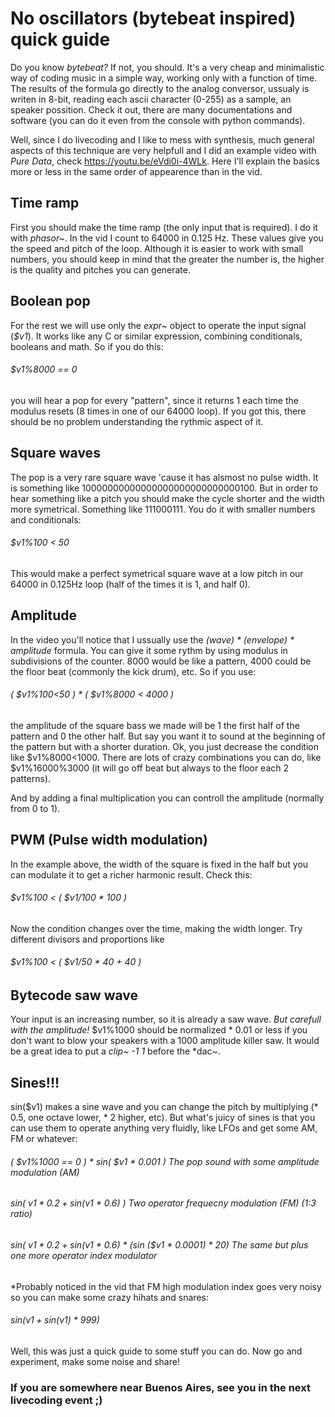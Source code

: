 # No oscillators (bytebeat inspired) quick guide

Do you know *bytebeat?* If not, you should. It's a very cheap and minimalistic way of coding music in a simple way, working only with a function of time. The results of the formula go directly to the analog conversor, ussualy is writen in 8-bit, reading each ascii character (0-255) as a sample, an speaker possition. Check it out, there are many documentations and software (you can do it even from the console with python commands).

Well, since I do livecoding and I like to mess with synthesis, much general aspects of this technique are very helpfull and I did an example video with *Pure Data*, check https://youtu.be/eVdi0i-4WLk.  Here I'll explain the basics more or less in the same order of appearence than in the vid.

## Time ramp

First you should make the time ramp (the only input that is required). I do it with *phasor~*. In the vid I count to 64000 in 0.125 Hz. These values give you the speed and pitch of the loop. Although it is easier to work with small numbers, you should keep in mind that the greater the number is, the higher is the quality and pitches you can generate.

## Boolean pop

For the rest we will use only the *expr~* object to operate the input signal (*$v1*). It works like any C or similar expression, combining conditionals, booleans and math. So if you do this:

###### $v1%8000 == 0

you will hear a pop for every "pattern", since it returns 1 each time the modulus resets (8 times in one of our 64000 loop). If you got this, there should be no problem understanding the rythmic aspect of it.

## Square waves

The pop is a very rare square wave 'cause it has alsmost no pulse width. It is something like 10000000000000000000000000000100. But in order to hear something like a pitch you should make the cycle shorter and the width more symetrical. Something like 111000111. You do it with smaller numbers and conditionals:

###### $v1%100 < 50

This would make a perfect symetrical square wave at a low pitch in our 64000 in 0.125Hz loop (half of the times it is 1, and half 0). 

## Amplitude

In the video you'll notice that I ussually use the *(wave) * (envelope) * amplitude* formula.  You can give it some rythm by using modulus in subdivisions of the counter. 8000 would be like a pattern, 4000 could be the floor beat (commonly the kick drum), etc. So if you use:

###### ( $v1%100<50 ) * ( $v1%8000 < 4000 )

the amplitude of the square bass we made will be 1 the first half of the pattern and 0 the other half. But say you want it to sound at the beginning of the pattern but with a shorter duration. Ok, you just decrease the condition like $v1%8000<1000. There are lots of crazy combinations you can do, like $v1%16000%3000 (it will go off beat but always to the floor each 2 patterns).

And by adding a final multiplication you can controll the amplitude (normally from 0 to 1).

## PWM (Pulse width modulation)

In the example above, the width of the square is fixed in the half but you can modulate it to get a richer harmonic result. Check this:

###### $v1%100 < ( $v1/100 * 100 )

Now the condition changes over the time, making the width longer.  Try different divisors and proportions like 

###### $v1%100 < ( $v1/50 * 40 + 40 )

## Bytecode saw wave

Your input is an increasing number, so it is already a saw wave. *But carefull with the amplitude!* $v1%1000 should be normalized * 0.01 or less if you don't want to blow your speakers with a 1000 amplitude killer saw. It would be a great idea to put a *clip~ -1 1* before the *dac~.

## Sines!!!

sin($v1) makes a sine wave and you can change the pitch by multiplying (* 0.5, one octave lower, * 2 higher, etc). But what's juicy of sines is that you can use them to operate anything very fluidly, like LFOs and get some AM, FM or whatever:

###### ( $v1%1000 == 0 ) * sin( $v1 * 0.001 )                         The pop sound with some amplitude modulation (AM)

###### sin( $v1 * 0.2 + sin ($v1 * 0.6) )                             Two operator frequecny modulation (FM) (1:3 ratio)

###### sin( $v1 * 0.2 + sin ($v1 * 0.6) * (sin ($v1 * 0.0001) * 20)   The same but plus one more operator index modulator

*Probably noticed in the vid that FM high modulation index goes very noisy so you can make some crazy hihats and snares:

###### sin($v1+sin($v1) * 999)

Well, this was just a quick guide to some stuff you can do. Now go and experiment, make some noise and share!


### If you are somewhere near Buenos Aires, see you in the next livecoding event ;)

